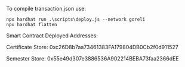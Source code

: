 To compile transaction.json use:

```
npx hardhat run .\scripts\deploy.js --network goreli
npx hardhat flatten
```

Smart Contract Deployed Addresses:

Certificate Store: 0xc26D8b7aa73461383FA179804DB0Cb2f0d911527

Semester Store: 0x55e49d307e3886536A902214BEBA73faa2366dEE
